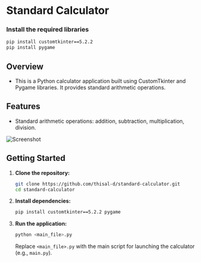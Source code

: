 # Standard Calculator

### Install the required libraries
```bash
pip install customtkinter==5.2.2
pip install pygame
```

## Overview
- This is a Python calculator application built using CustomTkinter and Pygame libraries. It provides standard arithmetic operations.

## Features
- Standard arithmetic operations: addition, subtraction, multiplication, division.
 
![Screenshot](https://github.com/Thisal-D/Standard-Calculator/assets/93121062/e1aae02e-6f2d-413a-92de-938e64006185)

## Getting Started

1. **Clone the repository:**
    ```bash
    git clone https://github.com/thisal-d/standard-calculator.git
    cd standard-calculator
    ```

2. **Install dependencies:**
    ```bash
    pip install customtkinter==5.2.2 pygame
    ```

3. **Run the application:**
    ```bash
    python <main_file>.py
    ```
    Replace `<main_file>.py` with the main script for launching the calculator (e.g., `main.py`).
